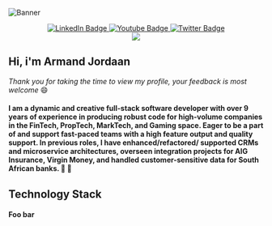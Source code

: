 ![Banner](https://github.com/ArmandJ77/ArmandJ77/blob/main/images/banner.jpg?raw=true)

<div id="badges" align="center">
  <a href="https://www.linkedin.com/in/armandjordaan/">
    <img src="https://img.shields.io/badge/LinkedIn-blue?style=for-the-badge&logo=linkedin&logoColor=white" alt="LinkedIn Badge"/>
  </a>
  <a href="https://www.youtube.com/user/ajgabriel100/playlists">
    <img src="https://img.shields.io/badge/YouTube-red?style=for-the-badge&logo=youtube&logoColor=white" alt="Youtube Badge"/>
  </a>
  <a href="https://twitter.com/jordaan_armand">
    <img src="https://img.shields.io/badge/Twitter-blue?style=for-the-badge&logo=twitter&logoColor=white" alt="Twitter Badge"/>
  </a>
</div>

<div align="center">
    <img src="https://komarev.com/ghpvc/?username=ArmandJ77&style=for-the-badge"/>
</div>

## Hi, i'm Armand Jordaan

*Thank you for taking the time to view my profile, your feedback is most welcome* :smile:

#### I am a dynamic and creative full-stack software developer with over 9 years of experience in producing robust code for high-volume companies in the FinTech, PropTech, MarkTech, and Gaming space. Eager to be a part of and support fast-paced teams with a high feature output and quality support. In previous roles, I have enhanced/refactored/ supported CRMs and microservice architectures, overseen integration projects for AIG Insurance, Virgin Money, and handled customer-sensitive data for South African banks. :rocket: :bank:


## Technology Stack

#### Foo bar
